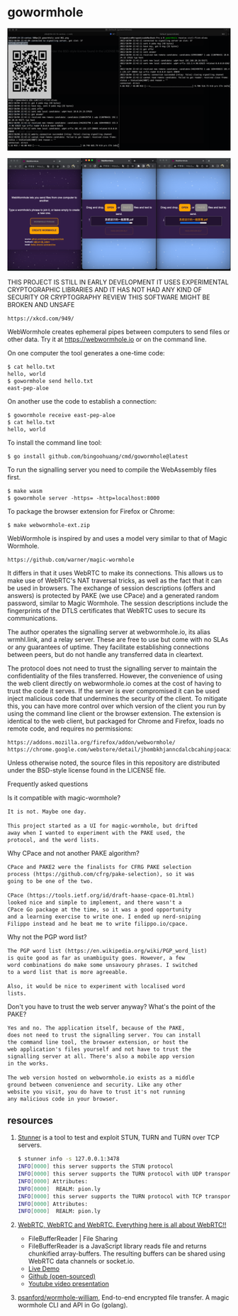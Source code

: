 # gowormhole

![img.png](_doc/cli.png)

![img.png](_doc/web.png)

THIS PROJECT IS STILL IN EARLY DEVELOPMENT IT USES EXPERIMENTAL
CRYPTOGRAPHIC LIBRARIES AND IT HAS NOT HAD ANY KIND OF SECURITY
OR CRYPTOGRAPHY REVIEW THIS SOFTWARE MIGHT BE BROKEN AND UNSAFE

	https://xkcd.com/949/

WebWormhole creates ephemeral pipes between computers to send files
or other data. Try it at https://webwormhole.io or on the command
line.

On one computer the tool generates a one-time code:

	$ cat hello.txt
	hello, world
	$ gowormhole send hello.txt
	east-pep-aloe

On another use the code to establish a connection:

	$ gowormhole receive east-pep-aloe
	$ cat hello.txt
	hello, world

To install the command line tool:

	$ go install github.com/bingoohuang/cmd/gowormhole@latest

To run the signalling server you need to compile the WebAssembly
files first.

	$ make wasm
	$ gowormhole server -https= -http=localhost:8000

To package the browser extension for Firefox or Chrome:

	$ make webwormhole-ext.zip

WebWormhole is inspired by and uses a model very similar to that
of Magic Wormhole.

	https://github.com/warner/magic-wormhole

It differs in that it uses WebRTC to make its connections. This
allows us to make use of WebRTC's NAT traversal tricks, as well as
the fact that it can be used in browsers. The exchange of session
descriptions (offers and answers) is protected by PAKE (we use
CPace) and a generated random password, similar to Magic Wormhole.
The session descriptions include the fingerprints of the DTLS
certificates that WebRTC uses to secure its communications.

The author operates the signalling server at webwormhole.io, its
alias wrmhl.link, and a relay server. These are free to use but
come with no SLAs or any guarantees of uptime. They facilitate
establishing connections between peers, but do not handle any
transferred data in cleartext.

The protocol does not need to trust the signalling server to maintain
the confidentiality of the files transferred. However, the convenience
of using the web client directly on webwormhole.io comes at the
cost of having to trust the code it serves. If the server is ever
compromised it can be used inject malicious code that undermines
the security of the client. To mitigate this, you can have more
control over which version of the client you run by using the command
line client or the browser extension. The extension is identical
to the web client, but packaged for Chrome and Firefox, loads no
remote code, and requires no permissions:

	https://addons.mozilla.org/firefox/addon/webwormhole/
	https://chrome.google.com/webstore/detail/jhombkhjanncdalcbcahinpjoacaiidn

Unless otherwise noted, the source files in this repository are
distributed under the BSD-style license found in the LICENSE file.

Frequently asked questions

Is it compatible with magic-wormhole?

	It is not. Maybe one day.

	This project started as a UI for magic-wormhole, but drifted
	away when I wanted to experiment with the PAKE used, the
	protocol, and the word lists.

Why CPace and not another PAKE algorithm?

	CPace and PAKE2 were the finalists for CFRG PAKE selection
	process (https://github.com/cfrg/pake-selection), so it was
	going to be one of the two.

	CPace (https://tools.ietf.org/id/draft-haase-cpace-01.html)
	looked nice and simple to implement, and there wasn't a
	CPace Go package at the time, so it was a good opportunity
	and a learning exercise to write one. I ended up nerd-sniping
	Filippo instead and he beat me to write filippo.io/cpace.

Why not the PGP word list?

	The PGP word list (https://en.wikipedia.org/wiki/PGP_word_list)
	is quite good as far as unambiguity goes. However, a few
	word combinations do make some unsavoury phrases. I switched
	to a word list that is more agreeable.

	Also, it would be nice to experiment with localised word
	lists.

Don't you have to trust the web server anyway? What's the point of
the PAKE?

	Yes and no. The application itself, because of the PAKE,
	does not need to trust the signalling server. You can install
	the command line tool, the browser extension, or host the
	web application's files yourself and not have to trust the
	signalling server at all. There's also a mobile app version
	in the works.

	The web version hosted on webwormhole.io exists as a middle
	ground between convenience and security. Like any other
	website you visit, you do have to trust it's not running
	any malicious code in your browser.

## resources

1. [Stunner](https://github.com/firefart/stunner) is a tool to test and exploit STUN, TURN and TURN over TCP servers.

    ```sh
    $ stunner info -s 127.0.0.1:3478
    INFO[0000] this server supports the STUN protocol
    INFO[0000] this server supports the TURN protocol with UDP transports
    INFO[0000] Attributes:
    INFO[0000] 	REALM: pion.ly
    INFO[0000] this server supports the TURN protocol with TCP transports
    INFO[0000] Attributes:
    INFO[0000] 	REALM: pion.ly
    ```

2. [WebRTC, WebRTC and WebRTC. Everything here is all about WebRTC!!](https://github.com/muaz-khan/WebRTC-Experiment)

    - FileBufferReader | File Sharing 
    - FileBufferReader is a JavaScript library reads file and returns chunkified array-buffers. The resulting buffers can be shared using WebRTC data channels or socket.io.
    - [Live Demo](https://www.webrtc-experiment.com/FileBufferReader/)
    - [Github (open-sourced)](https://github.com/muaz-khan/FileBufferReader)
    - [Youtube video presentation](https://www.youtube.com/watch?v=gv8xpdGdS4o)

3. [psanford/wormhole-william](https://github.com/psanford/wormhole-william), End-to-end encrypted file transfer. A magic wormhole CLI and API in Go (golang).